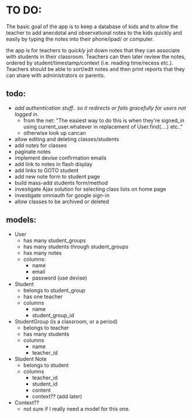 # TO DO:

The basic goal of the app is to keep a database of kids and to allow the teacher to add anecdotal and observational notes to the kids quickly and easily by typing the notes into their phone/ipad/ or computer.

the app is for teachers to _quickly_ jot down notes that they can associate with students in their classroom.  Teachers can then later review the notes, ordered by student/timestamp/context (i.e. reading time/recess etc.).  Teachers should be able to sort/edit notes and then print reports that they can share with administrators or parents.

## todo:
- *add authentication stuff.. so it redirects or fails gracefully for users not logged in.*
    - from the net: "The easiest way to do this is when they're signed_in using current_user.whatever in replacement of User.find(....) etc.."
    - otherwise look up cancan
- allow editing and deleting classes/students
- add notes for classes
- paginate notes
- implement devise confirmation emails
- add link to notes in flash display
- add links to GOTO student
- add new note form to student page
- build mass-add students form/method
- investigate Ajax solution for selecting class lists on home page
- investigate omniauth for google sign-in
- allow classes to be archived or deleted

## models:
- User
  - has many student_groups
  - has many students through student_groups
  - has many notes
  - columns:
    - name
    - email
    - password (use devise)
- Student
  - belongs to student_group
  - has one teacher
  - columns
    - name
    - student_group_id
- StudentGroup (is a classroom, or a period)
  - belongs to teacher
  - has many students
  - columns
    - name
    - teacher_id
- Student Note
  - belongs to student
  - columns
    - teacher_id
    - student_id
    - content
    - context?? (add later)
- Context??
  - not sure if I really need a model for this one.
